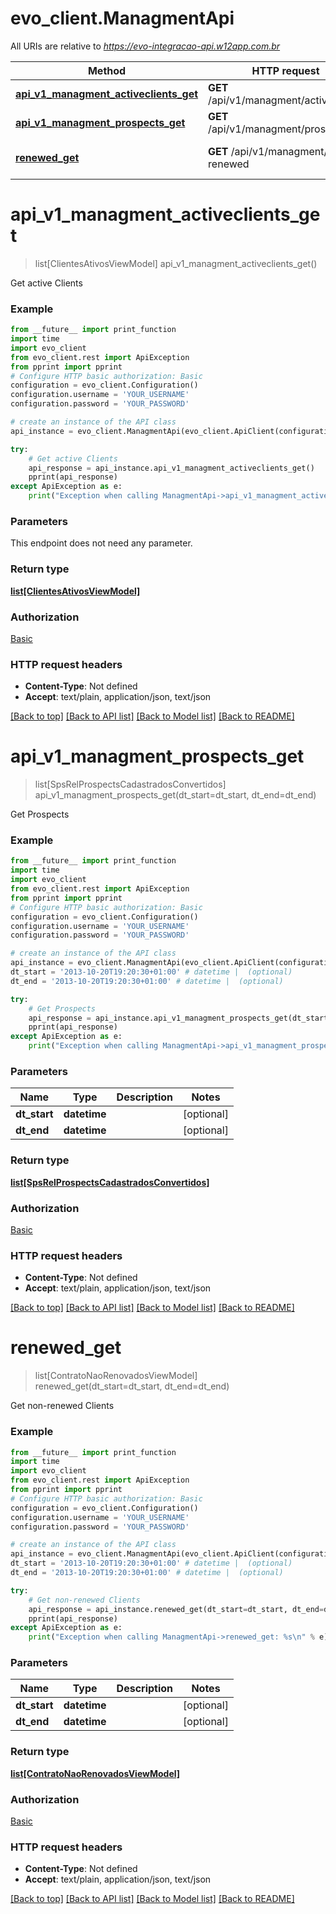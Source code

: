 # evo_client.ManagmentApi

All URIs are relative to *https://evo-integracao-api.w12app.com.br*

Method | HTTP request | Description
------------- | ------------- | -------------
[**api_v1_managment_activeclients_get**](ManagmentApi.md#api_v1_managment_activeclients_get) | **GET** /api/v1/managment/activeclients | Get active Clients
[**api_v1_managment_prospects_get**](ManagmentApi.md#api_v1_managment_prospects_get) | **GET** /api/v1/managment/prospects | Get Prospects
[**renewed_get**](ManagmentApi.md#renewed_get) | **GET** /api/v1/managment/not-renewed | Get non-renewed Clients

# **api_v1_managment_activeclients_get**
> list[ClientesAtivosViewModel] api_v1_managment_activeclients_get()

Get active Clients

### Example
```python
from __future__ import print_function
import time
import evo_client
from evo_client.rest import ApiException
from pprint import pprint
# Configure HTTP basic authorization: Basic
configuration = evo_client.Configuration()
configuration.username = 'YOUR_USERNAME'
configuration.password = 'YOUR_PASSWORD'

# create an instance of the API class
api_instance = evo_client.ManagmentApi(evo_client.ApiClient(configuration))

try:
    # Get active Clients
    api_response = api_instance.api_v1_managment_activeclients_get()
    pprint(api_response)
except ApiException as e:
    print("Exception when calling ManagmentApi->api_v1_managment_activeclients_get: %s\n" % e)
```

### Parameters
This endpoint does not need any parameter.

### Return type

[**list[ClientesAtivosViewModel]**](ClientesAtivosViewModel.md)

### Authorization

[Basic](../README.md#Basic)

### HTTP request headers

 - **Content-Type**: Not defined
 - **Accept**: text/plain, application/json, text/json

[[Back to top]](#) [[Back to API list]](../README.md#documentation-for-api-endpoints) [[Back to Model list]](../README.md#documentation-for-models) [[Back to README]](../README.md)

# **api_v1_managment_prospects_get**
> list[SpsRelProspectsCadastradosConvertidos] api_v1_managment_prospects_get(dt_start=dt_start, dt_end=dt_end)

Get Prospects

### Example
```python
from __future__ import print_function
import time
import evo_client
from evo_client.rest import ApiException
from pprint import pprint
# Configure HTTP basic authorization: Basic
configuration = evo_client.Configuration()
configuration.username = 'YOUR_USERNAME'
configuration.password = 'YOUR_PASSWORD'

# create an instance of the API class
api_instance = evo_client.ManagmentApi(evo_client.ApiClient(configuration))
dt_start = '2013-10-20T19:20:30+01:00' # datetime |  (optional)
dt_end = '2013-10-20T19:20:30+01:00' # datetime |  (optional)

try:
    # Get Prospects
    api_response = api_instance.api_v1_managment_prospects_get(dt_start=dt_start, dt_end=dt_end)
    pprint(api_response)
except ApiException as e:
    print("Exception when calling ManagmentApi->api_v1_managment_prospects_get: %s\n" % e)
```

### Parameters

Name | Type | Description  | Notes
------------- | ------------- | ------------- | -------------
 **dt_start** | **datetime**|  | [optional] 
 **dt_end** | **datetime**|  | [optional] 

### Return type

[**list[SpsRelProspectsCadastradosConvertidos]**](SpsRelProspectsCadastradosConvertidos.md)

### Authorization

[Basic](../README.md#Basic)

### HTTP request headers

 - **Content-Type**: Not defined
 - **Accept**: text/plain, application/json, text/json

[[Back to top]](#) [[Back to API list]](../README.md#documentation-for-api-endpoints) [[Back to Model list]](../README.md#documentation-for-models) [[Back to README]](../README.md)

# **renewed_get**
> list[ContratoNaoRenovadosViewModel] renewed_get(dt_start=dt_start, dt_end=dt_end)

Get non-renewed Clients

### Example
```python
from __future__ import print_function
import time
import evo_client
from evo_client.rest import ApiException
from pprint import pprint
# Configure HTTP basic authorization: Basic
configuration = evo_client.Configuration()
configuration.username = 'YOUR_USERNAME'
configuration.password = 'YOUR_PASSWORD'

# create an instance of the API class
api_instance = evo_client.ManagmentApi(evo_client.ApiClient(configuration))
dt_start = '2013-10-20T19:20:30+01:00' # datetime |  (optional)
dt_end = '2013-10-20T19:20:30+01:00' # datetime |  (optional)

try:
    # Get non-renewed Clients
    api_response = api_instance.renewed_get(dt_start=dt_start, dt_end=dt_end)
    pprint(api_response)
except ApiException as e:
    print("Exception when calling ManagmentApi->renewed_get: %s\n" % e)
```

### Parameters

Name | Type | Description  | Notes
------------- | ------------- | ------------- | -------------
 **dt_start** | **datetime**|  | [optional] 
 **dt_end** | **datetime**|  | [optional] 

### Return type

[**list[ContratoNaoRenovadosViewModel]**](ContratoNaoRenovadosViewModel.md)

### Authorization

[Basic](../README.md#Basic)

### HTTP request headers

 - **Content-Type**: Not defined
 - **Accept**: text/plain, application/json, text/json

[[Back to top]](#) [[Back to API list]](../README.md#documentation-for-api-endpoints) [[Back to Model list]](../README.md#documentation-for-models) [[Back to README]](../README.md)


